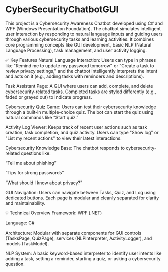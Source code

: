 # CyberSecurityChatbotGUI

This project is a Cybersecurity Awareness Chatbot developed using C# and WPF (Windows Presentation Foundation). The chatbot simulates intelligent user interaction by responding to natural language inputs and guiding users through various cybersecurity tasks and learning activities. It combines core programming concepts like GUI development, basic NLP (Natural Language Processing), task management, and user activity logging.

✅ Key Features
Natural Language Interaction:
Users can type in phrases like "Remind me to update my password tomorrow" or "Create a task to review privacy settings," and the chatbot intelligently interprets the intent and acts on it (e.g., adding tasks with reminders and descriptions).

Task Assistant Page:
A GUI where users can add, complete, and delete cybersecurity-related tasks. Completed tasks are styled differently (e.g., faded or grayed out) to indicate progress.

Cybersecurity Quiz Game:
Users can test their cybersecurity knowledge through a built-in multiple-choice quiz. The bot can start the quiz using natural commands like “Start quiz.”

Activity Log Viewer:
Keeps track of recent user actions such as task creation, task completion, and quiz activity. Users can type "Show log" or "List my recent actions" to view their latest interactions.

Cybersecurity Knowledge Base:
The chatbot responds to cybersecurity-related questions like:

“Tell me about phishing”

“Tips for strong passwords”

“What should I know about privacy?”

GUI Navigation:
Users can navigate between Tasks, Quiz, and Log using dedicated buttons. Each page is modular and cleanly separated for clarity and maintainability.

💡 Technical Overview
Framework: WPF (.NET)

Language: C#

Architecture: Modular with separate components for GUI controls (TasksPage, QuizPage), services (NLPInterpreter, ActivityLogger), and models (TaskModel).

NLP System: A basic keyword-based interpreter to identify user intents like adding a task, setting a reminder, starting a quiz, or asking a cybersecurity question.
